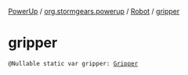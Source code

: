 [PowerUp](../../index.md) / [org.stormgears.powerup](../index.md) / [Robot](index.md) / [gripper](./gripper.md)

# gripper

`@Nullable static var gripper: `[`Gripper`](../../org.stormgears.powerup.subsystems.gripper/-gripper/index.md)